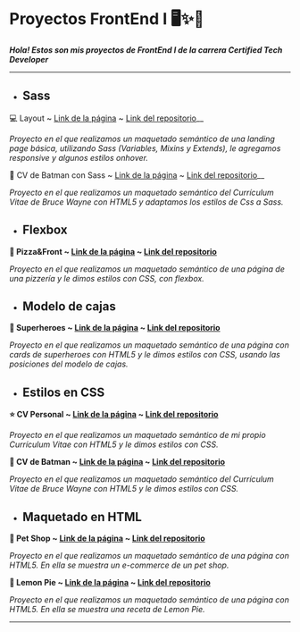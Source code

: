 # Proyectos FrontEnd I 🖥️✨📱

___Hola! Estos son mis proyectos de FrontEnd I de la carrera Certified Tech Developer___

***
* ## Sass

💻 Layout ~ <a href="https://melicantamutto.github.io/frontend-1/layout_sass/" target="_blank">Link de la página</a>
 ~ <a href="https://github.com/melicantamutto/frontend-1/tree/main/layout_sass" target="_blank">Link del repositorio</a>__

 _Proyecto en el que realizamos un maquetado semántico de una landing page básica, utilizando Sass (Variables, Mixins y Extends), le agregamos responsive y algunos estilos onhover._

🦇 CV de Batman con Sass ~ <a href="https://melicantamutto.github.io/frontend-1/cv_batman_sass/" target="_blank">Link de la página</a>
 ~ <a href="https://github.com/melicantamutto/frontend-1/tree/main/cv_batman_sass" target="_blank">Link del repositorio</a>__

 _Proyecto en el que realizamos un maquetado semántico del Currículum Vitae de Bruce Wayne con HTML5 y adaptamos los estilos de Css a Sass._
* ## Flexbox

__🦸 Pizza&Front ~ <a href="https://melicantamutto.github.io/frontend-1/pizza_front/" target="_blank">Link de la página</a>
 ~ <a href="https://github.com/melicantamutto/frontend-1/tree/main/pizza_front" target="_blank">Link del repositorio</a>__

 _Proyecto en el que realizamos un maquetado semántico de una página de una pizzería y le dimos estilos con CSS, con flexbox._
* ## Modelo de cajas 

__🦸 Superheroes ~ <a href="https://melicantamutto.github.io/frontend-1/heroes/" target="_blank">Link de la página</a>
 ~ <a href="https://github.com/melicantamutto/frontend-1/tree/main/heroes" target="_blank">Link del repositorio</a>__

_Proyecto en el que realizamos un maquetado semántico de una página con cards de superheroes con HTML5 y le dimos estilos con CSS, usando las posiciones del modelo de cajas._
* ## Estilos en CSS 

__⭐ CV Personal ~ <a href="https://melicantamutto.github.io/frontend-1/cv_personal/" target="_blank">Link de la página</a>
 ~ <a href="https://github.com/melicantamutto/frontend-1/tree/main/cv_personal" target="_blank">Link del repositorio</a>__

_Proyecto en el que realizamos un maquetado semántico de mi propio Currículum Vitae con HTML5 y le dimos estilos con CSS._

__🦇 CV de Batman ~ <a href="https://melicantamutto.github.io/frontend-1/cv_batman/" target="_blank">Link de la página</a>
 ~ <a href="https://github.com/melicantamutto/frontend-1/tree/main/cv_batman" target="_blank">Link del repositorio</a>__

_Proyecto en el que realizamos un maquetado semántico del Currículum Vitae de Bruce Wayne con HTML5 y le dimos estilos con CSS._

* ## Maquetado en HTML 

__🐾 Pet Shop ~ <a href="https://melicantamutto.github.io/frontend-1/petShop/" target="_blank">Link de la página</a>
 ~ <a href="https://github.com/melicantamutto/frontend-1/tree/main/petShop" target="_blank">Link del repositorio</a>__

_Proyecto en el que realizamos un maquetado semántico de una página con HTML5. En ella se muestra un e-commerce de un pet shop._

__🍋 Lemon Pie ~ <a href="https://melicantamutto.github.io/frontend-1/lemonPie/" target="_blank">Link de la página</a>
 ~ <a href="https://github.com/melicantamutto/frontend-1/tree/main/lemonPie" target="_blank">Link del repositorio</a>__

_Proyecto en el que realizamos un maquetado semántico de una página con HTML5. En ella se muestra una receta de Lemon Pie._

***